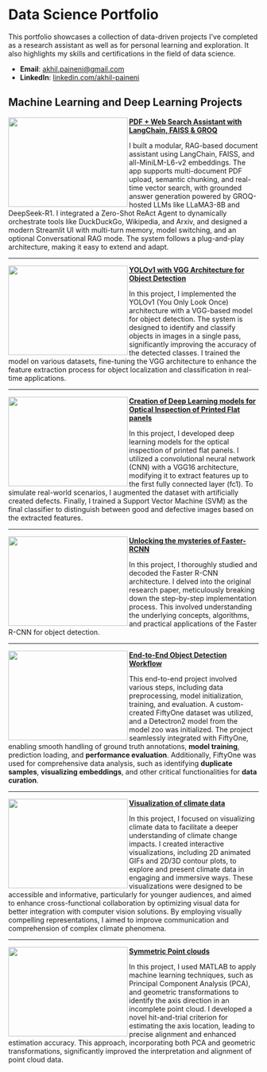 # Data Science Portfolio

This portfolio showcases a collection of data-driven projects I've completed as a research assistant as well as for personal learning and exploration. It also highlights my skills and certifications in the field of data science.

- **Email**: [akhil.paineni@gmail.com](mailto:akhil.paineni@gmail.com)
- **LinkedIn**: [linkedin.com/akhil-paineni](https://www.linkedin.com/in/akhil-paineni-8475b34b/)

## Machine Learning and Deep Learning Projects

<img align = "left" width = "240" height = "180" src="https://github.com/user-attachments/assets/49219431-f013-48d2-8505-d174538b1a91"></img> **[PDF + Web Search Assistant with LangChain, FAISS & GROQ](https://github.com/paineni/Projects/tree/main/yolov1)**

I built a modular, RAG-based document assistant using LangChain, FAISS, and all-MiniLM-L6-v2 embeddings. The app supports multi-document PDF upload, semantic chunking, and real-time vector search, with grounded answer generation powered by GROQ-hosted LLMs like LLaMA3-8B and DeepSeek-R1. I integrated a Zero-Shot ReAct Agent to dynamically orchestrate tools like DuckDuckGo, Wikipedia, and Arxiv, and designed a modern Streamlit UI with multi-turn memory, model switching, and an optional Conversational RAG mode. The system follows a plug-and-play architecture, making it easy to extend and adapt.

---
<img align = "left" width = "240" height = "180" src="https://github.com/user-attachments/assets/81573cf1-6d53-42e6-ae5c-c42191d2d768"></img> **[YOLOv1 with VGG Architecture for Object Detection](https://github.com/paineni/Projects/tree/main/yolov1)**

In this project, I implemented the YOLOv1 (You Only Look Once) architecture with a VGG-based model for object detection. The system is designed to identify and classify objects in images in a single pass, significantly improving the accuracy of the detected classes. I trained the model on various datasets, fine-tuning the VGG architecture to enhance the feature extraction process for object localization and classification in real-time applications.

---

<img align = "left" width = "240" height = "180" src="https://github.com/user-attachments/assets/bcd0e8f2-9ab1-4308-ad40-da10483f30f4"></img> **[Creation of Deep Learning models for Optical Inspection of Printed Flat panels](https://github.com/paineni/Projects/tree/main/flat_panel)**

In this project, I developed deep learning models for the optical inspection of printed flat panels. I utilized a convolutional neural network (CNN) with a VGG16 architecture, modifying it to extract features up to the first fully connected layer (fc1). To simulate real-world scenarios, I augmented the dataset with artificially created defects. Finally, I trained a Support Vector Machine (SVM) as the final classifier to distinguish between good and defective images based on the extracted features.

---

<img align = "left" width = "240" height = "180" src = "https://github.com/user-attachments/assets/a8939279-f29e-4e67-b3a7-41be41e71818"></img> **[Unlocking the mysteries of Faster-RCNN](https://github.com/paineni/Projects/tree/main/faster_rcnn_decoded)**

In this project, I thoroughly studied and decoded the Faster R-CNN architecture. I delved into the original research paper, meticulously breaking down the step-by-step implementation process. This involved understanding the underlying concepts, algorithms, and practical applications of the Faster R-CNN for object detection.

---

<img align = "left" width = "240" height = "180" src = "https://github.com/user-attachments/assets/22642372-94ed-4993-bd9e-b9ba26450d16"></img> **[End-to-End Object Detection Workflow](https://github.com/paineni/Projects/tree/main/detectron2_fiftyOne)**

This end-to-end project involved various steps, including data preprocessing, model initialization, training, and evaluation. A custom-created FiftyOne dataset was utilized, and a Detectron2 model from the model zoo was initialized. The project seamlessly integrated with FiftyOne, enabling smooth handling of ground truth annotations, **model training**, prediction loading, and **performance evaluation**. Additionally, FiftyOne was used for comprehensive data analysis, such as identifying **duplicate samples**, **visualizing embeddings**, and other critical functionalities for **data curation**.

---

<img align = "left" width = "240" height = "180" src = "https://github.com/user-attachments/assets/7352b86c-7f1f-47ee-8449-e2eb049b590c"></img>  **[Visualization of climate data](https://github.com/paineni/Projects/tree/main/visualization%20of%20climate%20data)**

In this project, I focused on visualizing climate data to facilitate a deeper understanding of climate change impacts. I created interactive visualizations, including 2D animated GIFs and 2D/3D contour plots, to explore and present climate data in engaging and immersive ways. These visualizations were designed to be accessible and informative, particularly for younger audiences, and aimed to enhance cross-functional collaboration by optimizing visual data for better integration with computer vision solutions. By employing visually compelling representations, I aimed to improve communication and comprehension of complex climate phenomena.

---

<img align = "left" width = "240" height = "180" src = "https://github.com/user-attachments/assets/8fe22d4a-45ec-4b3b-8109-446e5ef0de96"></img> **[Symmetric Point clouds](https://github.com/paineni/Projects/tree/main/Point_Clouds)**

In this project, I used MATLAB to apply machine learning techniques, such as Principal Component Analysis (PCA), and geometric transformations to identify the axis direction in an incomplete point cloud. I developed a novel hit-and-trial criterion for estimating the axis location, leading to precise alignment and enhanced estimation accuracy. This approach, incorporating both PCA and geometric transformations, significantly improved the interpretation and alignment of point cloud data.


